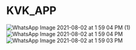 # KVK_APP
![WhatsApp Image 2021-08-02 at 1 59 04 PM (1)](https://user-images.githubusercontent.com/57751726/127829623-a25d7dfc-1129-4f8e-8e8d-58389688b0a5.jpeg)
![WhatsApp Image 2021-08-02 at 1 59 04 PM](https://user-images.githubusercontent.com/57751726/127829628-c224f732-e72c-4152-965f-e03693c6f733.jpeg)
![WhatsApp Image 2021-08-02 at 1 59 03 PM](https://user-images.githubusercontent.com/57751726/127829632-be2d33fd-0a7e-4b96-beed-c0d06cccef8c.jpeg)

